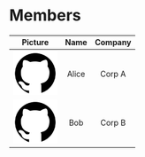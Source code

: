 # Members

| Picture                                                 | Name  | Company |
|:-------------------------------------------------------:|:-----:|:-------:|
| <img src="../img/github-logo.png" alt="alice" width="80"/> | Alice | Corp A  |
| <img src="../img/github-logo.png" alt="bob" width="80"/>   | Bob   | Corp B  |
